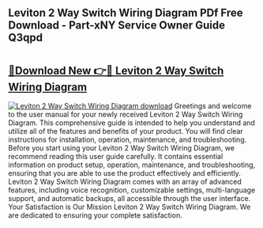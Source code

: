 ## Leviton 2 Way Switch Wiring Diagram PDf Free Download - Part-xNY Service Owner Guide Q3qpd

# <h2><a href="http://dfhh4f.blite.top/?on=Leviton+2+Way+Switch+Wiring+Diagram">🔗Download New 👉🔴 Leviton 2 Way Switch Wiring Diagram</a></h2>

[![Leviton 2 Way Switch Wiring Diagram download](https://i.imgur.com/lujVjoI.png)](http://dfhh4f.blite.top/?on=Leviton+2+Way+Switch+Wiring+Diagram)
Greetings and welcome to the user manual for your newly received Leviton 2 Way Switch Wiring Diagram. This comprehensive guide is intended to help you understand and utilize all of the features and benefits of your product. You will find clear instructions for installation, operation, maintenance, and troubleshooting. Before you start using your Leviton 2 Way Switch Wiring Diagram, we recommend reading this user guide carefully. It contains essential information on product setup, operation, maintenance, and troubleshooting, ensuring that you are able to use the product effectively and efficiently. Leviton 2 Way Switch Wiring Diagram comes with an array of advanced features, including voice recognition, customizable settings, multi-language support, and automatic backups, all accessible through the user interface. Your Satisfaction is Our Mission Leviton 2 Way Switch Wiring Diagram. We are dedicated to ensuring your complete satisfaction.
